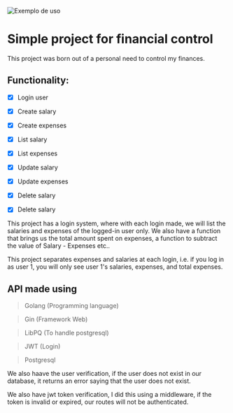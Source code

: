 ![Exemplo de uso](http://g.recordit.co/vzytdIOoDo.gif)

# Simple project for financial control

<p>This project was born out of a personal need to control my finances.</p>

## Functionality: 
- [x] Login user

- [x] Create salary

- [x] Create expenses

- [x] List salary

- [x] List expenses

- [x] Update salary

- [x] Update expenses

- [x] Delete salary

- [x] Delete salary

<p>This project has a login system, where with each login made, we will list the salaries and expenses of the logged-in user only. We also have a function that brings us the total amount spent on expenses, a function to subtract the value of Salary - Expenses etc..</p>

<p>This project separates expenses and salaries at each login, i.e. if you log in as user 1, you will only see user 1's salaries, expenses, and total expenses.</p>

## API made using
> Golang (Programming language)

> Gin (Framework Web)

> LibPQ (To handle postgresql)

> JWT (Login)

> Postgresql 

<p>We also haave the user verification, if the user does not exist in our database, it returns an error saying that the user does not exist.</p>

<p>
We also have jwt token verification, I did this using a middleware, if the token is invalid or expired, our routes will not be authenticated.</p>




